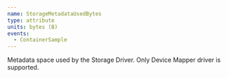 ```yaml
---
name: StorageMetadataUsedBytes
type: attribute
units: bytes (B)
events:
  - ContainerSample
---
```


Metadata space used by the Storage Driver. Only Device Mapper driver is supported.